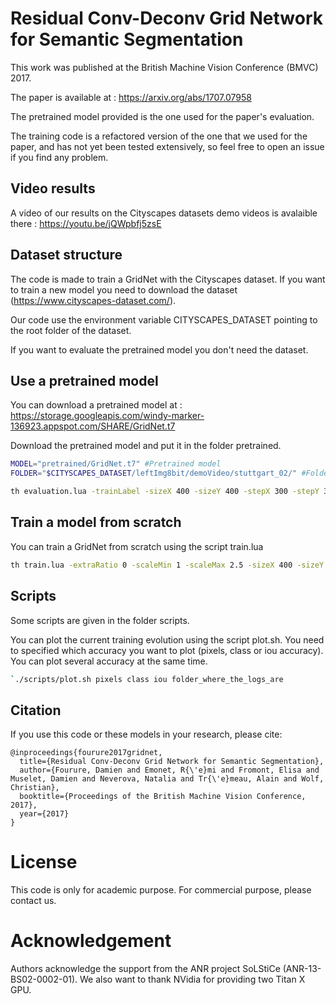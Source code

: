 # Residual Conv-Deconv Grid Network for Semantic Segmentation

This work was published at the British Machine Vision Conference (BMVC) 2017.

The paper is available at : https://arxiv.org/abs/1707.07958

The pretrained model provided is the one used for the paper's evaluation. 

The training code is a refactored version of the one that we used for the paper, and has not yet been tested extensively, so feel free to open an issue if you find any problem.

## Video results

A video of our results on the Cityscapes datasets demo videos is avalaible there : https://youtu.be/jQWpbfj5zsE

## Dataset structure

The code is made to train a GridNet with the Cityscapes dataset.
If you want to train a new model you need to download the dataset (https://www.cityscapes-dataset.com/).

Our code use the environment variable CITYSCAPES_DATASET pointing to the root folder of the dataset.

If you want to evaluate the pretrained model you don't need the dataset.


## Use a pretrained model

You can download a pretrained model at : https://storage.googleapis.com/windy-marker-136923.appspot.com/SHARE/GridNet.t7

Download the pretrained model and put it in the folder pretrained.

```bash
MODEL="pretrained/GridNet.t7" #Pretrained model
FOLDER="$CITYSCAPES_DATASET/leftImg8bit/demoVideo/stuttgart_02/" #Folder containing the images to evaluate

th evaluation.lua -trainLabel -sizeX 400 -sizeY 400 -stepX 300 -stepY 300 -folder $FOLDER -model  $MODEL -rgb -save Test 
```

## Train a model from scratch

You can train a GridNet from scratch using the script train.lua

```bash
th train.lua -extraRatio 0 -scaleMin 1 -scaleMax 2.5 -sizeX 400 -sizeY 400 -hflip -model GridNet -batchSize 4 -nbIterationTrain 750 -nbIterationValid 125
```

## Scripts

Some scripts are given in the folder scripts. 

You can plot the current training evolution using the script plot.sh.
You need to specified which accuracy you want to plot (pixels, class or iou accuracy).
You can plot several accuracy at the same time.

```bash
`./scripts/plot.sh pixels class iou folder_where_the_logs_are
```

## Citation

If you use this code or these models in your research, please cite:

```
@inproceedings{fourure2017gridnet,
  title={Residual Conv-Deconv Grid Network for Semantic Segmentation},
  author={Fourure, Damien and Emonet, R{\'e}mi and Fromont, Elisa and Muselet, Damien and Neverova, Natalia and Tr{\'e}meau, Alain and Wolf, Christian},
  booktitle={Proceedings of the British Machine Vision Conference, 2017},
  year={2017}
}
```

# License

This code is only for academic purpose. For commercial purpose, please contact us.

# Acknowledgement

Authors acknowledge the support from the ANR project SoLStiCe (ANR-13-BS02-0002-01).
We also want to thank NVidia for providing two Titan X GPU.
